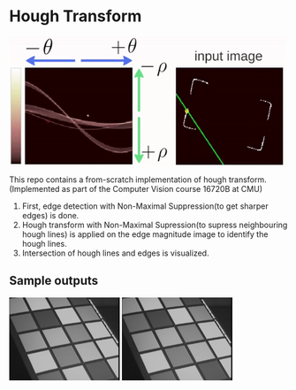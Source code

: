 # Hough Transform
<img align="center" src="data/handout/ht.gif" width="500">

This repo contains a from-scratch implementation of hough transform. (Implemented as part of the Computer Vision course 16720B at CMU)

1. First, edge detection with Non-Maximal Suppression(to get sharper edges) is done. 
2. Hough transform with Non-Maximal Supression(to supress neighbouring hough lines) is applied on the edge magnitude image to identify the hough lines.
3. Intersection of hough lines and edges is visualized.



## Sample outputs

<img src="data/img01.jpg" alt="img01" width="200"/> <img src="data/img01.jpg" alt="img01" width="200"/>

